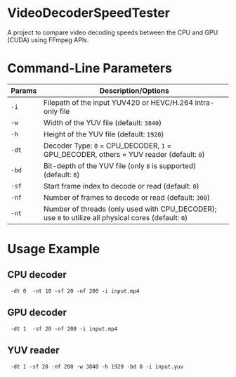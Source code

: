 # VideoDecoderSpeedTester
A project to compare video decoding speeds between the CPU and GPU (CUDA) using FFmpeg APIs.

# Command-Line Parameters
| Params | Description/Options                                                                 |
|--------|--------------------------------------------------------------------------------------|
| `-i`   | Filepath of the input YUV420 or HEVC/H.264 intra-only file                         |
| `-w`   | Width of the YUV file (default: `3840`)                                             |
| `-h`   | Height of the YUV file (default: `1920`)                                            |
| `-dt`  | Decoder Type: `0` = CPU_DECODER, `1` = GPU_DECODER, others = YUV reader (default: `0`) |
| `-bd`  | Bit-depth of the YUV file (only `8` is supported) (default: `8`)                   |
| `-sf`  | Start frame index to decode or read (default: `0`)                                 |
| `-nf`  | Number of frames to decode or read (default: `300`)                                |
| `-nt`  | Number of threads (only used with CPU_DECODER); use `0` to utilize all physical cores (default: `0`) |

# Usage Example 
## CPU decoder
  <pre><code class="language-bash"> -dt 0  -nt 10 -sf 20 -nf 200 -i input.mp4 </code></pre>
## GPU decoder
  <pre><code class="language-bash"> -dt 1  -sf 20 -nf 200 -i input.mp4 </code></pre> 
## YUV reader
  <pre><code class="language-bash"> -dt 1 -sf 20 -nf 200 -w 3840 -h 1920 -bd 8 -i input.yuv </code></pre>
